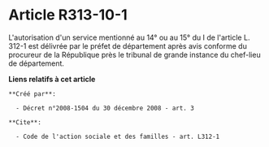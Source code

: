 # Article R313-10-1

L'autorisation d'un service mentionné au 14° ou au 15° du I de l'article L. 312-1 est délivrée par le préfet de département
après avis conforme du procureur de la République près le tribunal de grande instance du chef-lieu de département.

**Liens relatifs à cet article**

	**Créé par**:

	  - Décret n°2008-1504 du 30 décembre 2008 - art. 3

	**Cite**:

	  - Code de l'action sociale et des familles - art. L312-1
